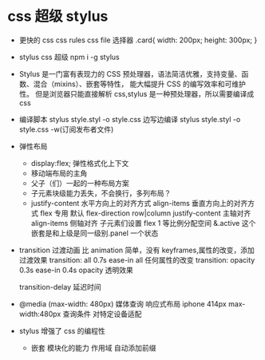 # css 超级 stylus

- 更快的 css
  css rules css file
  选择器
  .card{
  width: 200px;
  height: 300px;
  }
- stylus css 超级
  npm i -g stylus
- Stylus 是一门富有表现力的 CSS 预处理器，语法简洁优雅，支持变量、函数、混合（mixins）、嵌套等特性，
  能大幅提升 CSS 的编写效率和可维护性。
  但是浏览器只能直接解析 css,stylus 是一种预处理器，所以需要编译成 css

- 编译脚本
  stylus style.styl -o style.css
  边写边编译
  stylus style.styl -o style.css -w(订阅发布者文件)

- 弹性布局

  - display:flex; 弹性格式化上下文
  - 移动端布局的主角
  - 父子（们）一起的一种布局方案
  - 子元素块级能力丢失，不会换行，多列布局？
  - justify-content 水平方向上的对齐方式
    align-items 垂直方向上的对齐方式
    flex 专用
    默认 flex-direction row|column
    justify-content 主轴对齐
    align-items 侧轴对齐
    子元素们设置 flex 1 等比例分配空间
    &.active 这个嵌套是和上级是同一级别.panel 一个状态

- transition 过渡动画
  比 animation 简单，没有 keyframes,属性的改变，添加过渡效果
  transition: all 0.7s ease-in
  all 任何属性的改变
  transition: opacity 0.3s ease-in 0.4s
  opacity 透明效果

  transition-delay 延迟时间

- @media (max-width: 480px)
  媒体查询 响应式布局
  iphone 414px
  max-width:480px 查询条件
  对特定设备适配
- stylus 增强了 css 的编程性
  - 嵌套
    模块化的能力
    作用域
    自动添加前缀
